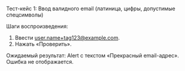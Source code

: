 Тест-кейс 1: Ввод валидного email (латиница, цифры, допустимые спецсимволы)

Шаги воспроизведения:
  1. Ввести user.name+tag123@example.com.
  2. Нажать «Проверить».
     
Ожидаемый результат: Alert с текстом «Прекрасный email-адрес».
Ошибка не отображается.
